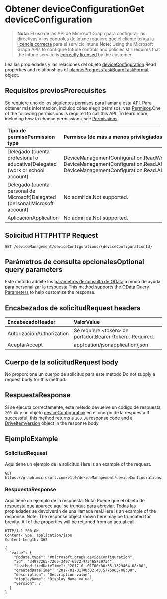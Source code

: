 # <a name="get-deviceconfiguration"></a><span data-ttu-id="fefdd-101">Obtener deviceConfiguration</span><span class="sxs-lookup"><span data-stu-id="fefdd-101">Get deviceConfiguration</span></span>

> <span data-ttu-id="fefdd-102">**Nota:** El uso de las API de Microsoft Graph para configurar las directivas y los controles de Intune requiere que el cliente tenga la [licencia correcta](https://go.microsoft.com/fwlink/?linkid=839381) para el servicio Intune.</span><span class="sxs-lookup"><span data-stu-id="fefdd-102">**Note:** Using the Microsoft Graph APIs to configure Intune controls and policies still requires that the Intune service is [correctly licensed](https://go.microsoft.com/fwlink/?linkid=839381) by the customer.</span></span>

<span data-ttu-id="fefdd-103">Lea las propiedades y las relaciones del objeto [deviceConfiguration](../resources/intune_deviceconfig_deviceconfiguration.md).</span><span class="sxs-lookup"><span data-stu-id="fefdd-103">Read properties and relationships of [plannerProgressTaskBoardTaskFormat](../resources/intune_deviceconfig_deviceconfiguration.md) object.</span></span>
## <a name="prerequisites"></a><span data-ttu-id="fefdd-104">Requisitos previos</span><span class="sxs-lookup"><span data-stu-id="fefdd-104">Prerequisites</span></span>
<span data-ttu-id="fefdd-p101">Se requiere uno de los siguientes permisos para llamar a esta API. Para obtener más información, incluido cómo elegir permisos, vea [Permisos](../../../concepts/permissions_reference.md).</span><span class="sxs-lookup"><span data-stu-id="fefdd-p101">One of the following permissions is required to call this API. To learn more, including how to choose permissions, see [Permissions](../../../concepts/permissions_reference.md).</span></span>

|<span data-ttu-id="fefdd-107">Tipo de permiso</span><span class="sxs-lookup"><span data-stu-id="fefdd-107">Permission type</span></span>|<span data-ttu-id="fefdd-108">Permisos (de más a menos privilegiados)</span><span class="sxs-lookup"><span data-stu-id="fefdd-108">Permissions (from least to most privileged)</span></span>|
|:---|:---|
|<span data-ttu-id="fefdd-109">Delegado (cuenta profesional o educativa)</span><span class="sxs-lookup"><span data-stu-id="fefdd-109">Delegated (work or school account)</span></span>|<span data-ttu-id="fefdd-110">DeviceManagementConfiguration.ReadWrite.All, DeviceManagementConfiguration.Read.All</span><span class="sxs-lookup"><span data-stu-id="fefdd-110">DeviceManagementConfiguration.ReadWrite.All, DeviceManagementConfiguration.Read.All</span></span>|
|<span data-ttu-id="fefdd-111">Delegado (cuenta personal de Microsoft)</span><span class="sxs-lookup"><span data-stu-id="fefdd-111">Delegated (personal Microsoft account)</span></span>|<span data-ttu-id="fefdd-112">No admitida.</span><span class="sxs-lookup"><span data-stu-id="fefdd-112">Not supported.</span></span>|
|<span data-ttu-id="fefdd-113">Aplicación</span><span class="sxs-lookup"><span data-stu-id="fefdd-113">Application</span></span>|<span data-ttu-id="fefdd-114">No admitida.</span><span class="sxs-lookup"><span data-stu-id="fefdd-114">Not supported.</span></span>|

## <a name="http-request"></a><span data-ttu-id="fefdd-115">Solicitud HTTP</span><span class="sxs-lookup"><span data-stu-id="fefdd-115">HTTP Request</span></span>
<!-- {
  "blockType": "ignored"
}
-->
``` http
GET /deviceManagement/deviceConfigurations/{deviceConfigurationId}
```

## <a name="optional-query-parameters"></a><span data-ttu-id="fefdd-116">Parámetros de consulta opcionales</span><span class="sxs-lookup"><span data-stu-id="fefdd-116">Optional query parameters</span></span>
<span data-ttu-id="fefdd-117">Este método admite los [parámetros de consulta de OData](https://developer.microsoft.com/es-ES/graph/docs/overview/query_parameters) a modo de ayuda para personalizar la respuesta.</span><span class="sxs-lookup"><span data-stu-id="fefdd-117">This method supports the [OData Query Parameters](https://developer.microsoft.com/es-ES/graph/docs/overview/query_parameters) to help customize the response.</span></span>
## <a name="request-headers"></a><span data-ttu-id="fefdd-118">Encabezados de solicitud</span><span class="sxs-lookup"><span data-stu-id="fefdd-118">Request headers</span></span>
|<span data-ttu-id="fefdd-119">Encabezado</span><span class="sxs-lookup"><span data-stu-id="fefdd-119">Header</span></span>|<span data-ttu-id="fefdd-120">Valor</span><span class="sxs-lookup"><span data-stu-id="fefdd-120">Value</span></span>|
|:---|:---|
|<span data-ttu-id="fefdd-121">Autorización</span><span class="sxs-lookup"><span data-stu-id="fefdd-121">Authorization</span></span>|<span data-ttu-id="fefdd-122">Se requiere &lt;token&gt; de portador.</span><span class="sxs-lookup"><span data-stu-id="fefdd-122">Bearer {token}. Required.</span></span>|
|<span data-ttu-id="fefdd-123">Aceptar</span><span class="sxs-lookup"><span data-stu-id="fefdd-123">Accept</span></span>|<span data-ttu-id="fefdd-124">application/json</span><span class="sxs-lookup"><span data-stu-id="fefdd-124">application/json</span></span>|

## <a name="request-body"></a><span data-ttu-id="fefdd-125">Cuerpo de la solicitud</span><span class="sxs-lookup"><span data-stu-id="fefdd-125">Request body</span></span>
<span data-ttu-id="fefdd-126">No proporcione un cuerpo de solicitud para este método.</span><span class="sxs-lookup"><span data-stu-id="fefdd-126">Do not supply a request body for this method.</span></span>

## <a name="response"></a><span data-ttu-id="fefdd-127">Respuesta</span><span class="sxs-lookup"><span data-stu-id="fefdd-127">Response</span></span>
<span data-ttu-id="fefdd-128">Si se ejecuta correctamente, este método devuelve un código de respuesta `200 OK` y un objeto [deviceConfiguration](../resources/intune_deviceconfig_deviceconfiguration.md) en el cuerpo de la respuesta.</span><span class="sxs-lookup"><span data-stu-id="fefdd-128">If successful, this method returns a `200 OK` response code and a [DriveItemVersion](../resources/intune_deviceconfig_deviceconfiguration.md) object in the response body.</span></span>

## <a name="example"></a><span data-ttu-id="fefdd-129">Ejemplo</span><span class="sxs-lookup"><span data-stu-id="fefdd-129">Example</span></span>
### <a name="request"></a><span data-ttu-id="fefdd-130">Solicitud</span><span class="sxs-lookup"><span data-stu-id="fefdd-130">Request</span></span>
<span data-ttu-id="fefdd-131">Aquí tiene un ejemplo de la solicitud.</span><span class="sxs-lookup"><span data-stu-id="fefdd-131">Here is an example of the request.</span></span>
``` http
GET https://graph.microsoft.com/v1.0/deviceManagement/deviceConfigurations/{deviceConfigurationId}
```

### <a name="response"></a><span data-ttu-id="fefdd-132">Respuesta</span><span class="sxs-lookup"><span data-stu-id="fefdd-132">Response</span></span>
<span data-ttu-id="fefdd-p102">Aquí tiene un ejemplo de la respuesta. Nota: Puede que el objeto de respuesta que aparece aquí se trunque para abreviar. Todas las propiedades se devolverán de una llamada real.</span><span class="sxs-lookup"><span data-stu-id="fefdd-p102">Here is an example of the response. Note: The response object shown here may be truncated for brevity. All of the properties will be returned from an actual call.</span></span>
``` http
HTTP/1.1 200 OK
Content-Type: application/json
Content-Length: 362

{
  "value": {
    "@odata.type": "#microsoft.graph.deviceConfiguration",
    "id": "34977265-7265-3497-6572-973465729734",
    "lastModifiedDateTime": "2017-01-01T00:00:35.1329464-08:00",
    "createdDateTime": "2017-01-01T00:02:43.5775965-08:00",
    "description": "Description value",
    "displayName": "Display Name value",
    "version": 7
  }
}
```



